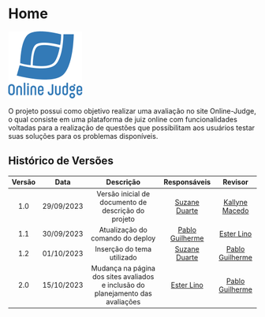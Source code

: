 # **Home**

![](assets/images/onlinejudge-logo.png)

O projeto possui como objetivo realizar uma avaliação no site Online-Judge, o qual consiste em uma plataforma de juiz online com funcionalidades voltadas para a realização de questões que possibilitam aos usuários testar suas soluções para os problemas disponíveis.

## Histórico de Versões

| Versão | Data       |                      Descrição                      |    Responsáveis    |   Revisor   |
| :----: | :--------: | :-------------------------------------------------: | :-------------: | :-------------: |
| 1.0 | 29/09/2023 | Versão inicial de documento de descrição do projeto | [Suzane Duarte](https://github.com/suzaneduarte) | [Kallyne Macedo](https://github.com/kalipassos) |
| 1.1 | 30/09/2023 |          Atualização do comando do deploy           | [Pablo Guilherme](https://github.com/PabloGJBS) | [Ester Lino](https://github.com/esteerlino) |
| 1.2 | 01/10/2023 |             Inserção do tema utilizado              | [Suzane Duarte](https://github.com/suzaneduarte) | [Pablo Guilherme](https://github.com/PabloGJBS) |
| 2.0 | 15/10/2023 | Mudança na página dos sites avaliados e inclusão do planejamento das avaliações | [Ester Lino](https://github.com/esteerlino) | [Pablo Guilherme](https://github.com/PabloGJBS) |
